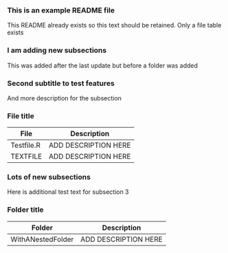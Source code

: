 ### This is an example README file
This README already exists so this text should be retained. Only a file table exists














### I am adding new subsections
This was added after the last update but before a folder was added


### Second subtitle to test features
And more description for the subsection

### File title
| File | Description |
| ----------- | ----------- |
| Testfile.R | ADD DESCRIPTION HERE |
| TEXTFILE | ADD DESCRIPTION HERE |

### Lots of new subsections
Here is additional test text for subsection 3

### Folder title
| Folder | Description |
| ----------- | ----------- |
| WithANestedFolder | ADD DESCRIPTION HERE |
